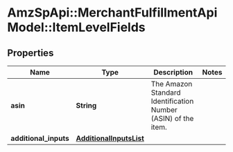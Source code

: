 # AmzSpApi::MerchantFulfillmentApiModel::ItemLevelFields

## Properties
Name | Type | Description | Notes
------------ | ------------- | ------------- | -------------
**asin** | **String** | The Amazon Standard Identification Number (ASIN) of the item. | 
**additional_inputs** | [**AdditionalInputsList**](AdditionalInputsList.md) |  | 


